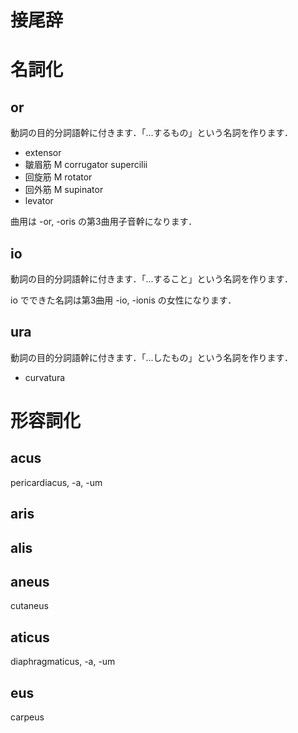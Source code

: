 接尾辞
===

# 名詞化

## or

動詞の目的分詞語幹に付きます．「...するもの」という名詞を作ります．

- extensor
- 皺眉筋 M corrugator supercilii
- 回旋筋 M rotator
- 回外筋 M supinator
- levator

曲用は -or, -oris の第3曲用子音幹になります．

## io

動詞の目的分詞語幹に付きます．「...すること」という名詞を作ります．

io でできた名詞は第3曲用 -io, -ionis の女性になります．

## ura

動詞の目的分詞語幹に付きます．「...したもの」という名詞を作ります．

- curvatura

# 形容詞化

## acus

pericardiacus, -a, -um

## aris

## alis

## aneus

cutaneus

## aticus

diaphragmaticus, -a, -um

## eus

carpeus
